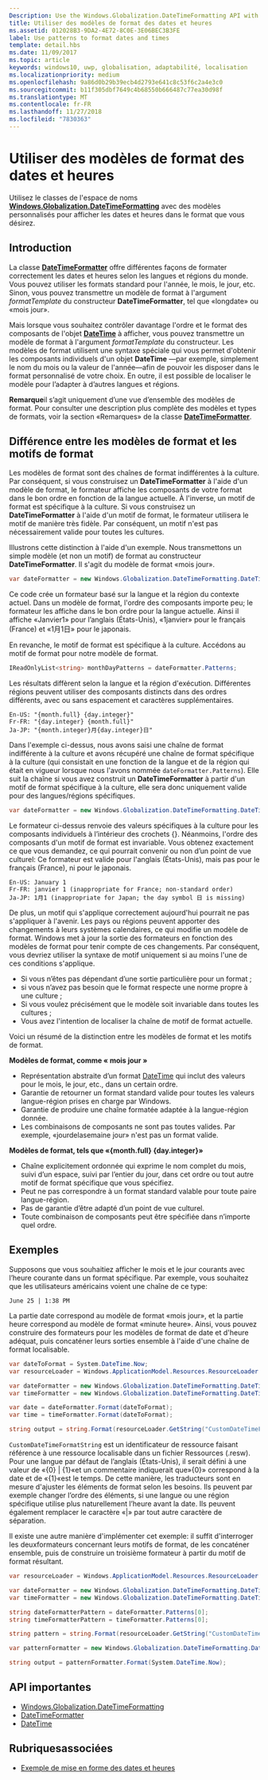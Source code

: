 ```yaml
---
Description: Use the Windows.Globalization.DateTimeFormatting API with custom templates and patterns to display dates and times in exactly the format you wish.
title: Utiliser des modèles de format des dates et heures
ms.assetid: 012028B3-9DA2-4E72-8C0E-3E06BEC3B3FE
label: Use patterns to format dates and times
template: detail.hbs
ms.date: 11/09/2017
ms.topic: article
keywords: windows10, uwp, globalisation, adaptabilité, localisation
ms.localizationpriority: medium
ms.openlocfilehash: 9a86d0b29b39ecb4d2793e641c8c53f6c2a4e3c0
ms.sourcegitcommit: b11f305dbf7649c4b68550b666487c77ea30d98f
ms.translationtype: MT
ms.contentlocale: fr-FR
ms.lasthandoff: 11/27/2018
ms.locfileid: "7830363"
---
```

# <a name="use-templates-and-patterns-to-format-dates-and-times"></a>Utiliser des modèles de format des dates et heures

Utilisez le classes de l'espace de noms [**Windows.Globalization.DateTimeFormatting**](/uwp/api/windows.globalization.datetimeformatting?branch=live) avec des modèles personnalisés pour afficher les dates et heures dans le format que vous désirez.

## <a name="introduction"></a>Introduction

La classe [**DateTimeFormatter**](/uwp/api/windows.globalization.datetimeformatting?branch=live) offre différentes façons de formater correctement les dates et heures selon les langues et régions du monde. Vous pouvez utiliser les formats standard pour l'année, le mois, le jour, etc. Sinon, vous pouvez transmettre un modèle de format à l'argument *formatTemplate* du constructeur **DateTimeFormatter**, tel que «longdate» ou «mois jour».

Mais lorsque vous souhaitez contrôler davantage l'ordre et le format des composants de l'objet [**DateTime**](/uwp/api/windows.foundation.datetime?branch=live) à afficher, vous pouvez transmettre un modèle de format à l'argument *formatTemplate* du constructeur. Les modèles de format utilisent une syntaxe spéciale qui vous permet d'obtenir les composants individuels d'un objet **DateTime** &mdash;par exemple, simplement le nom du mois ou la valeur de l'année&mdash;afin de pouvoir les disposer dans le format personnalisé de votre choix. En outre, il est possible de localiser le modèle pour l’adapter à d’autres langues et régions.

**Remarque**il s’agit uniquement d’une vue d’ensemble des modèles de format. Pour consulter une description plus complète des modèles et types de formats, voir la section «Remarques» de la classe [**DateTimeFormatter**](/uwp/api/windows.globalization.datetimeformatting?branch=live).

## <a name="the-difference-between-format-templates-and-format-patterns"></a>Différence entre les modèles de format et les motifs de format

Les modèles de format sont des chaînes de format indifférentes à la culture. Par conséquent, si vous construisez un **DateTimeFormatter** à l'aide d'un modèle de format, le formateur affiche les composants de votre format dans le bon ordre en fonction de la langue actuelle. À l'inverse, un motif de format est spécifique à la culture. Si vous construisez un **DateTimeFormatter** à l'aide d'un motif de format, le formateur utilisera le motif de manière très fidèle. Par conséquent, un motif n'est pas nécessairement valide pour toutes les cultures.

Illustrons cette distinction à l'aide d'un exemple. Nous transmettons un simple modèle (et non un motif) de format au constructeur **DateTimeFormatter**. Il s'agit du modèle de format «mois jour».

```csharp
var dateFormatter = new Windows.Globalization.DateTimeFormatting.DateTimeFormatter("month day");
```

Ce code crée un formateur basé sur la langue et la région du contexte actuel. Dans un modèle de format, l'ordre des composants importe peu; le formateur les affiche dans le bon ordre pour la langue actuelle. Ainsi il affiche «Janvier1» pour l’anglais (États-Unis), «1janvier» pour le français (France) et «1月1日» pour le japonais.

En revanche, le motif de format est spécifique à la culture. Accédons au motif de format pour notre modèle de format.

```csharp
IReadOnlyList<string> monthDayPatterns = dateFormatter.Patterns;
```

Les résultats diffèrent selon la langue et la région d'exécution. Différentes régions peuvent utiliser des composants distincts dans des ordres différents, avec ou sans espacement et caractères supplémentaires.

```syntax
En-US: "{month.full} {day.integer}"
Fr-FR: "{day.integer} {month.full}"
Ja-JP: "{month.integer}月{day.integer}日"
```

Dans l'exemple ci-dessus, nous avons saisi une chaîne de format indifférente à la culture et avons récupéré une chaîne de format spécifique à la culture (qui consistait en une fonction de la langue et de la région qui était en vigueur lorsque nous l'avons nommée `dateFormatter.Patterns`). Elle suit la chaîne si vous avez construit un **DateTimeFormatter** à partir d'un motif de format spécifique à la culture, elle sera donc uniquement valide pour des langues/régions spécifiques.

```csharp
var dateFormatter = new Windows.Globalization.DateTimeFormatting.DateTimeFormatter("{month.full} {day.integer}");
```

Le formateur ci-dessus renvoie des valeurs spécifiques à la culture pour les composants individuels à l’intérieur des crochets {}. Néanmoins, l'ordre des composants d'un motif de format est invariable. Vous obtenez exactement ce que vous demandez, ce qui pourrait convenir ou non d’un point de vue culturel: Ce formateur est valide pour l'anglais (États-Unis), mais pas pour le français (France), ni pour le japonais.

``` syntax
En-US: January 1
Fr-FR: janvier 1 (inappropriate for France; non-standard order)
Ja-JP: 1月1 (inappropriate for Japan; the day symbol 日 is missing)
```

De plus, un motif qui s'applique correctement aujourd'hui pourrait ne pas s'appliquer à l'avenir. Les pays ou régions peuvent apporter des changements à leurs systèmes calendaires, ce qui modifie un modèle de format. Windows met à jour la sortie des formateurs en fonction des modèles de format pour tenir compte de ces changements. Par conséquent, vous devriez utiliser la syntaxe de motif uniquement si au moins l'une de ces conditions s'applique.

-   Si vous n’êtes pas dépendant d’une sortie particulière pour un format ;
-   si vous n’avez pas besoin que le format respecte une norme propre à une culture ;
-   Si vous voulez précisément que le modèle soit invariable dans toutes les cultures ;
-   Vous avez l'intention de localiser la chaîne de motif de format actuelle.

Voici un résumé de la distinction entre les modèles de format et les motifs de format.

**Modèles de format, comme « mois jour »**

-   Représentation abstraite d’un format [DateTime](/uwp/api/windows.foundation.datetime?branch=live) qui inclut des valeurs pour le mois, le jour, etc., dans un certain ordre.
-   Garantie de retourner un format standard valide pour toutes les valeurs langue-région prises en charge par Windows.
-   Garantie de produire une chaîne formatée adaptée à la langue-région donnée.
-   Les combinaisons de composants ne sont pas toutes valides. Par exemple, «jourdelasemaine jour» n'est pas un format valide.

**Modèles de format, tels que «{month.full} {day.integer}»**

-   Chaîne explicitement ordonnée qui exprime le nom complet du mois, suivi d’un espace, suivi par l’entier du jour, dans cet ordre ou tout autre motif de format spécifique que vous spécifiez.
-   Peut ne pas correspondre à un format standard valable pour toute paire langue-région.
-   Pas de garantie d’être adapté d’un point de vue culturel.
-   Toute combinaison de composants peut être spécifiée dans n’importe quel ordre.

## <a name="examples"></a>Exemples

Supposons que vous souhaitiez afficher le mois et le jour courants avec l’heure courante dans un format spécifique. Par exemple, vous souhaitez que les utilisateurs américains voient une chaîne de ce type:

``` syntax
June 25 | 1:38 PM
```

La partie date correspond au modèle de format «mois jour», et la partie heure correspond au modèle de format «minute heure». Ainsi, vous pouvez construire des formateurs pour les modèles de format de date et d'heure adéquat, puis concaténer leurs sorties ensemble à l'aide d'une chaîne de format localisable.

```csharp
var dateToFormat = System.DateTime.Now;
var resourceLoader = Windows.ApplicationModel.Resources.ResourceLoader.GetForCurrentView();

var dateFormatter = new Windows.Globalization.DateTimeFormatting.DateTimeFormatter("month day");
var timeFormatter = new Windows.Globalization.DateTimeFormatting.DateTimeFormatter("hour minute");

var date = dateFormatter.Format(dateToFormat);
var time = timeFormatter.Format(dateToFormat);

string output = string.Format(resourceLoader.GetString("CustomDateTimeFormatString"), date, time);
```

`CustomDateTimeFormatString` est un identificateur de ressource faisant référence à une ressource localisable dans un fichier Ressources (.resw). Pour une langue par défaut de l’anglais (États-Unis), il serait défini à une valeur de «{0} | {1}«et un commentaire indiquerait que»{0}» correspond à la date et de «{1}«est le temps. De cette manière, les traducteurs sont en mesure d'ajuster les éléments de format selon les besoins. Ils peuvent par exemple changer l’ordre des éléments, si une langue ou une région spécifique utilise plus naturellement l’heure avant la date. Ils peuvent également remplacer le caractère «|» par tout autre caractère de séparation.

Il existe une autre manière d'implémenter cet exemple: il suffit d'interroger les deuxformateurs concernant leurs motifs de format, de les concaténer ensemble, puis de construire un troisième formateur à partir du motif de format résultant.

```csharp
var resourceLoader = Windows.ApplicationModel.Resources.ResourceLoader.GetForCurrentView();

var dateFormatter = new Windows.Globalization.DateTimeFormatting.DateTimeFormatter("month day");
var timeFormatter = new Windows.Globalization.DateTimeFormatting.DateTimeFormatter("hour minute");

string dateFormatterPattern = dateFormatter.Patterns[0];
string timeFormatterPattern = timeFormatter.Patterns[0];

string pattern = string.Format(resourceLoader.GetString("CustomDateTimeFormatString"), dateFormatterPattern, timeFormatterPattern);

var patternFormatter = new Windows.Globalization.DateTimeFormatting.DateTimeFormatter(pattern);

string output = patternFormatter.Format(System.DateTime.Now);
```

## <a name="important-apis"></a>API importantes

* [Windows.Globalization.DateTimeFormatting](/uwp/api/windows.globalization.datetimeformatting?branch=live)
* [DateTimeFormatter](/uwp/api/windows.globalization.datetimeformatting?branch=live)
* [DateTime](/uwp/api/windows.foundation.datetime?branch=live)

## <a name="related-topics"></a>Rubriquesassociées

* [Exemple de mise en forme des dates et heures](http://go.microsoft.com/fwlink/p/?LinkId=231618)